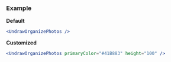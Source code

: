 ### Example

**Default**
```jsx
<UndrawOrganizePhotos />
```

**Customized**
```jsx
<UndrawOrganizePhotos primaryColor="#41B883" height="100" />
```
